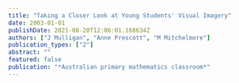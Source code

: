 ```yaml
---
title: "Taking a Closer Look at Young Students' Visual Imagery"
date: 2003-01-01
publishDate: 2021-08-20T12:06:01.168634Z
authors: ["J Mulligan", "Anne Prescott", "M Mitchelmore"]
publication_types: ["2"]
abstract: ""
featured: false
publication: "*Australian primary mathematics classroom*"
---
```


